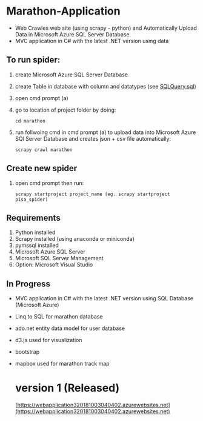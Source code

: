 # Marathon-Application
 * Web Crawles web site (using scrapy - python) and Automatically Upload Data in Microsoft Azure SQL Server Database.
 * MVC application in C# with the latest .NET version using data


## To run spider:

1. create Microsoft Azure SQL Server Database

2. create Table in database with column and datatypes (see [SQLQuery.sql](https://github.com/sharad97/Marathon-Application-/blob/Development/SQLQuery.sql))

3. open cmd prompt (a)

4. go to location of project folder by doing:
   ```
   cd marathon
   ```
   
5. run follwoing cmd in cmd prompt (a) to upload data into Microsoft Azure SQl Server Database
   and creates json + csv file automatically:
   ```
   scrapy crawl marathon
   ```
   
## Create new spider

1. open cmd prompt then run:
   ```
   scrapy startproject project_name (eg. scrapy startproject pisa_spider)
   ```
   
## Requirements 

1. Python installed
2. Scrapy installed (using anaconda or miniconda)
3. pymssql installed
4. Microsoft Azure SQL Server
5. Microsoft SQL Server Management
6. Option: Microsoft Visual Studio

 ## In Progress
 * MVC application in C# with the latest .NET version using SQL Database (Microsoft Azure)
 * Linq to SQL for marathon database
 * ado.net entity data model for user database
 * d3.js used for visualization
 * bootstrap
 * mapbox used for marathon track map
 
    # version 1 (Released) 

    [https://webapplication320181003040402.azurewebsites.net](https://webapplication320181003040402.azurewebsites.net)
